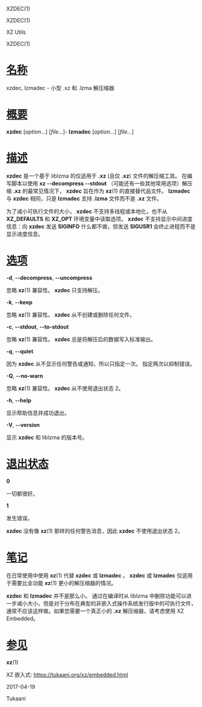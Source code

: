   XZDEC(1)  

XZDEC(1)

XZ Utils

XZDEC(1)

[名称](#__u540D___u79F0_)
=======================

xzdec, lzmadec - 小型 .xz 和 .lzma 解压缩器

[概要](#__u6982___u8981_)
=======================

**xzdec** \[_option..._\] \[_file..._\]-
**lzmadec** \[_option..._\] \[_file..._\]

[描述](#__u63CF___u8FF0_)
=======================

**xzdec** 是一个基于 liblzma 的仅适用于 **.xz** (且仅 **.xz**) 文件的解压缩工具。 在编写脚本以使用 **xz --decompress --stdout** （可能还有一些其他常用选项）解压缩 **.xz** 的最常见情况下， **xzdec** 旨在作为 **xz**(1) 的直接替代品文件。 **lzmadec** 与 **xzdec** 相同，只是 **lzmadec** 支持 **.lzma** 文件而不是 **.xz** 文件。

为了减小可执行文件的大小， **xzdec** 不支持多线程或本地化，也不从 **XZ\_DEFAULTS** 和 **XZ\_OPT** 环境变量中读取选项。 **xzdec** 不支持显示中间进度信息：向 **xzdec** 发送 **SIGINFO** 什么都不做，但发送 **SIGUSR1** 会终止进程而不是显示进度信息。

[选项](#__u9009___u9879_)
=======================

**\-d**, **\--decompress**, **\--uncompress**

忽略 **xz**(1) 兼容性。 **xzdec** 只支持解压。

**\-k**, **\--keep**

忽略 **xz**(1) 兼容性。 **xzdec** 从不创建或删除任何文件。

**\-c**, **\--stdout**, **\--to-stdout**

忽略 **xz**(1) 兼容性。 **xzdec** 总是将解压后的数据写入标准输出。

**\-q**, **\--quiet**

因为 **xzdec** 从不显示任何警告或通知，所以只指定一次。 指定两次以抑制错误。

**\-Q**, **\--no-warn**

忽略 **xz**(1) 兼容性。 **xzdec** 从不使用退出状态 2。

**\-h**, **\--help**

显示帮助信息并成功退出。

**\-V**, **\--version**

显示 **xzdec** 和 liblzma 的版本号。

[退出状态](#__u9000___u51FA___u72B6___u6001_)
=========================================

**0**

一切都很好。

**1**

发生错误。

**xzdec** 没有像 **xz**(1) 那样的任何警告消息，因此 **xzdec** 不使用退出状态 2。

[笔记](#__u7B14___u8BB0_)
=======================

在日常使用中使用 **xz**(1) 代替 **xzdec** 或 **lzmadec** 。 **xzdec** 或 **lzmadec** 仅适用于需要比全功能 **xz**(1) 更小的解压缩器的情况。

**xzdec** 和 **lzmadec** 并不是那么小。 通过在编译时从 liblzma 中删除功能可以进一步减小大小，但是对于分布在典型的非嵌入式操作系统发行版中的可执行文件，通常不应该这样做。如果您需要一个真正小的 **.xz** 解压缩器，请考虑使用 XZ Embedded。

[参见](#__u53C2___u89C1_)
=======================

**xz**(1)

XZ 嵌入式: <https://tukaani.org/xz/embedded.html>

2017-04-19

Tukaani